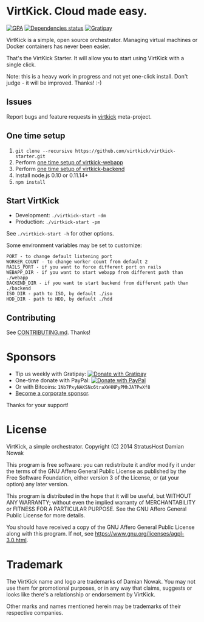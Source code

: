 # VirtKick. Cloud made easy.

[![GPA](https://img.shields.io/codeclimate/github/virtkick/virtkick-starter.svg?style=flat-square)](https://codeclimate.com/github/virtkick/virtkick-starter)
[![Dependencies status](http://img.shields.io/gemnasium/virtkick/virtkick-starter.svg?style=flat-square)](https://gemnasium.com/virtkick/virtkick-starter)
[![Gratipay](https://img.shields.io/gratipay/virtkick.svg?style=flat-square)](https://gratipay.com/virtkick/)

VirtKick is a simple, open source orchestrator.
Managing virtual machines or Docker containers has never been easier.

That's the VirtKick Starter. It will allow you to start using VirtKick with a single click.

Note: this is a heavy work in progress and not yet one-click install. Don't judge - it will be improved. Thanks! :-)

## Issues

Report bugs and feature requests in [virtkick](https://github.com/virtkick/virtkick) meta-project.

## One time setup

1. `git clone --recursive https://github.com/virtkick/virtkick-starter.git`
2. Perform [one time setup of virtkick-webapp](https://github.com/virtkick/virtkick-webapp#one-time-setup)
3. Perform [one time setup of virtkick-backend](https://github.com/virtkick/virtkick-backend#one-time-setup)
4. Install node.js 0.10 or 0.11.14+
5. `npm install`

## Start VirtKick

- Development: `./virtkick-start -dm`
- Production: `./virtkick-start -pm`

See `./virtkick-start -h` for other options.

Some environment variables may be set to customize:
```
PORT - to change default listening port
WORKER_COUNT - to change worker count from default 2
RAILS_PORT - if you want to force different port on rails
WEBAPP_DIR - if you want to start webapp from different path than ./webapp
BACKEND_DIR - if you want to start backend from different path than ./backend
ISO_DIR - path to ISO, by default ./iso
HDD_DIR - path to HDD, by default ./hdd
```


## Contributing

See [CONTRIBUTING.md](https://github.com/virtkick/virtkick-website/blob/master/CONTRIBUTING.md). Thanks!


# Sponsors

- Tip us weekly with Gratipay: [![Donate with Gratipay](https://img.shields.io/gratipay/Nowaker.svg?style=flat-square)](https://gratipay.com/Nowaker/)
- One-time donate with PayPal: [![Donate with PayPal](https://raw.githubusercontent.com/virtkick/virtkick/master/paypal-donate.png)](https://www.paypal.com/cgi-bin/webscr?cmd=_s-xclick&hosted_button_id=AGF4FPG7JZ7NY&lc=US)
- Or with Bitcoins: `1Nb7PxyNAKSNc6traXW4NPyPMhJA7PwXf8`
- [Become a corporate sponsor](https://www.virtkick.io/become-a-sponsor.html).

Thanks for your support!


# License

VirtKick, a simple orchestrator.
Copyright (C) 2014 StratusHost Damian Nowak

This program is free software: you can redistribute it and/or modify
it under the terms of the GNU Affero General Public License as
published by the Free Software Foundation, either version 3 of the
License, or (at your option) any later version.

This program is distributed in the hope that it will be useful,
but WITHOUT ANY WARRANTY; without even the implied warranty of
MERCHANTABILITY or FITNESS FOR A PARTICULAR PURPOSE.  See the
GNU Affero General Public License for more details.

You should have received a copy of the GNU Affero General Public License
along with this program.  If not, see https://www.gnu.org/licenses/agpl-3.0.html.


# Trademark

The VirtKick name and logo are trademarks of Damian Nowak.
You may not use them for promotional purposes,
or in any way that claims, suggests or looks like
there's a relationship or endorsement by VirtKick.

Other marks and names mentioned herein may be trademarks of their respective companies.
